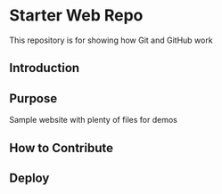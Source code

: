 # Starter Web Repo

This repository is for showing how Git and GitHub work

## Introduction

## Purpose

Sample website with plenty of files for demos

## How to Contribute

## Deploy